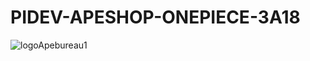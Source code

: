 # PIDEV-APESHOP-ONEPIECE-3A18

![logoApebureau1](https://user-images.githubusercontent.com/61380280/216624408-84b2b23a-ab68-47ae-b56c-a7cd43e0f794.png)
